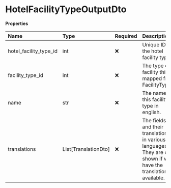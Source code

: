 # HotelFacilityTypeOutputDto

**Properties**

| Name                   | Type                 | Required | Description                                                                                                        |
| :--------------------- | :------------------- | :------- | :----------------------------------------------------------------------------------------------------------------- |
| hotel_facility_type_id | int                  | ❌       | Unique ID of the hotel facility type.                                                                              |
| facility_type_id       | int                  | ❌       | The type of facility this is, mapped from FacilityTypes.                                                           |
| name                   | str                  | ❌       | The name of this facility type in english.                                                                         |
| translations           | List[TranslationDto] | ❌       | The fields and their translations in various languages. They are only shown if we have the translations available. |

<!-- This file was generated by liblab | https://liblab.com/ -->
